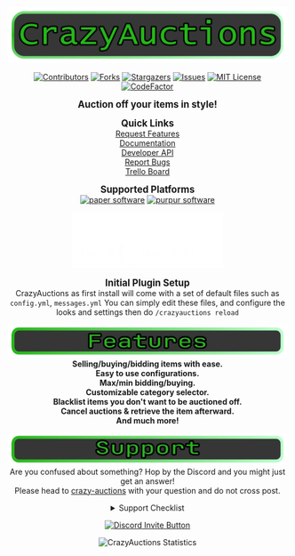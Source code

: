<center><div align="center">

![CrazyAuctions](https://raw.githubusercontent.com/Crazy-Crew/Branding/main/crazyauctions/banner/webp/banner.webp)

[![Contributors][contributors-shield]][contributors-url]
[![Forks][forks-shield]][forks-url]
[![Stargazers][stars-shield]][stars-url]
[![Issues][issues-shield]][issues-url]
[![MIT License][license-shield]][license-url]
[![CodeFactor](https://www.codefactor.io/repository/github/crazy-crew/crazyauctions/badge)](https://www.codefactor.io/repository/github/crazy-crew/crazyauctions)

<big>**Auction off your items in style!**</big>

<big>**Quick Links**</big><br>
[Request Features](https://github.com/Crazy-Crew/CrazyAuctions/issues)<br>
[Documentation](https://docs.crazycrew.us/docs/category/crazyauctions)<br>
[Developer API](https://docs.crazycrew.us/docs/plugins/crazyauctions/guides/api/intro)<br>
[Report Bugs](https://github.com/Crazy-Crew/CrazyAuctions/issues)<br>
[Trello Board](https://trello.com/b/B9exh23d/crazyauctions)

<big>**Supported Platforms**</big><br>
[![paper software](https://cdn.jsdelivr.net/npm/@intergrav/devins-badges@3/assets/compact-minimal/supported/paper_vector.svg)](https://papermc.io/)
[![purpur software](https://cdn.jsdelivr.net/npm/@intergrav/devins-badges@3/assets/compact-minimal/supported/purpur_vector.svg)](https://purpurmc.org/)

[![Partnered with ApexHosting](https://raw.githubusercontent.com/Crazy-Crew/Branding/main/apex-banner-transparent.webp)](https://billing.apexminecrafthosting.com/aff.php?aff=5511)

<big>**Initial Plugin Setup**</big><br>
CrazyAuctions as first install will come with a set of default files such as `config.yml`, `messages.yml`
You can simply edit these files, and configure the looks and settings then do `/crazyauctions reload`<br>

![Features Banner](https://raw.githubusercontent.com/Crazy-Crew/Branding/main/crazyauctions/banner/webp/features.webp)<br>
**Selling/buying/bidding items with ease.**<br>
**Easy to use configurations.**<br>
**Max/min bidding/buying.**<br>
**Customizable category selector.**<br>
**Blacklist items you don't want to be auctioned off.**<br>
**Cancel auctions & retrieve the item afterward.**<br>
**And much more!**<br>

![Support Banner](https://raw.githubusercontent.com/Crazy-Crew/Branding/main/crazyauctions/banner/webp/support.webp)<br>
Are you confused about something? Hop by the Discord and you might just get an answer!<br>
Please head to [crazy-auctions](https://discord.com/channels/182615261403283459/1178545378564509786) with your question and do not cross post.<br>

<details>
<summary>Support Checklist</summary>

Please check to make sure that your question wasn't asked before, You can use `Ctrl+F` on Discord to look for past conversations.<br>
Describe your issue in detail, Don't just make it a bread crumb trail that has to be questioned out of you.<br>
Plugin Version i.e. `CrazyAuctions 3.3` **LATEST DOES NOT COUNT**<br>
Server Version & Server Type i.e. `Paper 1.21.1` or `Purpur 1.21.1` **LATEST DOES NOT COUNT**<br>
Send any console errors or files you have through https://mclo.gs/ - (We don't own the website, You have to copy the link and send it.)<br>
</details>

<!--[![Discord](https://discord.com/api/guilds/182615261403283459/widget.png?style=banner2)](https://discord.gg/badbones-s-live-chat-182615261403283459)<br>-->
[![Discord Invite Button](https://cdn.jsdelivr.net/npm/@intergrav/devins-badges@3/assets/cozy/social/discord-plural_vector.svg)](https://discord.gg/badbones-s-live-chat-182615261403283459)
</div>

![CrazyAuctions Statistics](https://bstats.org/signatures/bukkit/CrazyAuctions.svg)
</center>

[contributors-shield]: https://img.shields.io/github/contributors/Crazy-Crew/CrazyAuctions.svg?style=flat&logo=appveyor
[contributors-url]: https://github.com/Crazy-Crew/CrazyAuctions/graphs/contributors
[forks-shield]: https://img.shields.io/github/forks/Crazy-Crew/CrazyAuctions.svg?style=flat&logo=appveyor
[forks-url]: https://github.com/Crazy-Crew/CrazyAuctions/network/members
[stars-shield]: https://img.shields.io/github/stars/Crazy-Crew/CrazyAuctions.svg?style=flat&logo=appveyor
[stars-url]: https://github.com/Crazy-Crew/CrazyAuctions/stargazers
[issues-shield]: https://img.shields.io/github/issues/Crazy-Crew/CrazyAuctions.svg?style=flat&logo=appveyor
[issues-url]: https://github.com/Crazy-Crew/CrazyAuctions/issues
[license-shield]: https://img.shields.io/github/license/Crazy-Crew/CrazyAuctions.svg?style=flat&logo=appveyor
[license-url]: https://github.com/Crazy-Crew/CrazyAuctions/blob/main/LICENSE